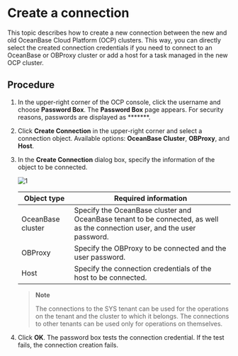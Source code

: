 # Create a connection

This topic describes how to create a new connection between the new and old OceanBase Cloud Platform (OCP) clusters. This way, you can directly select the created connection credentials if you need to connect to an OceanBase or OBProxy cluster or add a host for a task managed in the new OCP cluster. 

## Procedure

1. In the upper-right corner of the OCP console, click the username and choose **Password Box**.
   The **Password Box** page appears.
   For security reasons, passwords are displayed as *******. 

2. Click **Create Connection** in the upper-right corner and select a connection object.
   Available options: **OceanBase Cluster**, **OBProxy**, and **Host**.

3. In the **Create Connection** dialog box, specify the information of the object to be connected. 

   ![1](https://obbusiness-private.oss-cn-shanghai.aliyuncs.com/doc/img/ocp/%E6%96%B0%E5%BB%BA%E8%BF%9E%E6%8E%A5.png)

   | **Object type** | **Required information** |
   | --- | --- |
   | OceanBase cluster | Specify the OceanBase cluster and OceanBase tenant to be connected, as well as the connection user, and the user password.  |
   | OBProxy | Specify the OBProxy to be connected and the user password.  |
   | Host | Specify the connection credentials of the host to be connected.  |

   > **Note**
   >
   > The connections to the SYS tenant can be used for the operations on the tenant and the cluster to which it belongs. The connections to other tenants can be used only for operations on themselves. 

4. Click **OK**.
   The password box tests the connection credential. If the test fails, the connection creation fails. 
